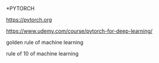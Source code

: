 
*PYTORCH

https://pytorch.org

https://www.udemy.com/course/pytorch-for-deep-learning/

golden rule of machine learning 

rule of 10 of machine learning

